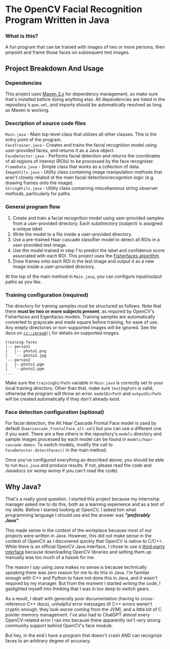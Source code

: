# The OpenCV Facial Recognition Program Written in Java
### What is this?
A fun program that can be trained with images of two or more persons, then pinpoint and frame those faces on subsequent test images.

## Project Breakdown And Usage
### Dependencies
This project uses [Maven 3.x](https://maven.apache.org/download.cgi) for dependency management, so make sure that's installed before doing anything else. All dependencies are listed in the repository's `pom.xml`, and imports should be automatically resolved as long as Maven is working.

### Description of source code files

`Main.java` - Main top-level class that utilizes all other classes. This is the entry point of the program. \
`FaceTrainer.java` - Creates and trains the facial recognition model using user-provided faces, and returns it as a Java object. \
`FaceDetector.java` - Performs facial detection and returns the coordinates of all regions of interest (ROIs) to be processed by the face recognizer. \
`FrameData.java` - Simple class that works as a collection of data. \
`ImageUtils.java` - Utility class containing image manipulation methods that aren't closely related ot the main facial detection/recognition logic (e.g. drawing frames onto the image). \
`StringUtils.java` - Utility class containing miscellaneous string observer methods, particularly for paths.

### General program flow

1. Create and train a facial recognition model using user-provided samples from a user-provided directory. Each subdirectory (subject) is assigned a unique label.
2. Write the model to a file inside a user-provided directory.
3. Use a pre-trained Haar cascade classifier model to detect all ROIs in a user-provided test image.
4. Use the model trained in step 1 to predict the label and confidence score associated with each ROI. This project uses the [Fisherfaces algorithm](https://docs.opencv.org/4.x/da/d60/tutorial_face_main.html#tutorial_face_fisherfaces).
5. Draw frames onto each ROI in the test image and output it as a new image inside a user-provided directory.

At the top of the main method in `Main.java`, you can configure input/output paths as you like.

### Training configuration (required)
The directory for training samples must be structured as follows. Note that there **must be two or more subjects present**, as required by OpenCV's Fisherfaces and Eigenfaces models. Training samples are automatically converted to grayscale and made square before training, for ease of use. Any empty directories or non-supported images will be ignored. See the docs on [`cv::imread()`](https://docs.opencv.org/4.x/d4/da8/group__imgcodecs.html#gab32ee19e22660912565f8140d0f675a8) for details on supported images.
```
training-faces
|-- person1
|   |-- photo1.png
|   `-- photo2.jpg
`-- person2
|   |--photo1.pgm
|   `--photo2.ppm
...
```

Make sure the `trainingDirPath` variable in `Main.java` is correctly set to your local training directory. Other than that, make sure `testImgPath` is valid, otherwise the program will throw an error. `modelDirPath` and `outputDirPath` will be created automatically if they don't already exist.

### Face detection configuration (optional)
For facial detection, the Alt Haar Cascade Frontal Face model is used by default (`haarcascade_frontalface_alt.xml`) but you can use a different one if you want. There are a few others in the repository's `models` directory and sample images processed by each model can be found in `models/haar-cascade-demos`. To switch models, modify the call to `FaceDetector.detectFaces()` in the main method.

Once you've configured everything as described above, you should be able to run `Main.java` and produce results. If not, please read the code and Javadocs (or womp womp if you can't read the code).

## Why Java?
That's a really good question. I started this project because my internship manager asked me to do this, both as a learning experience and as a test of my skills. Before I started looking at OpenCV, I asked him what programming language I should use and the answer was ***"preferably Java"***.

This made sense in the context of the workplace because most of our projects were written in Java. However, this did not make sense in the context of OpenCV as I discovered quickly that OpenCV is native to C/C++. While there is an official OpenCV Java interface, I chose to use a [third-party interface](https://github.com/bytedeco/javacv) because downloading OpenCV libraries and setting them up manually was too much of a hassle for me.

The reason I say using Java makes no sense is because technically speaking there was zero reason for me to do this in Java. I'm familiar enough with C++ and Python to have not done this in Java, and it wasn't required by my manager. But from the moment I started writing the code, I gaslighted myself into thinking that I was in too deep to switch gears.

As a result, I dealt with generally poor documentation (having to cross-reference C++ docs), unhelpful error messages (if C++ errors weren't cryptic enough, they look worse coming from the JVM), and a little bit of C pointer memory management. I've also had to ChatGPT almost every OpenCV-related error I ran into because there apparently isn't very strong community support behind OpenCV's face module.

But hey, in the end I have a program that doesn't crash AND can recognize faces to an arbitrary degree of accuracy.
